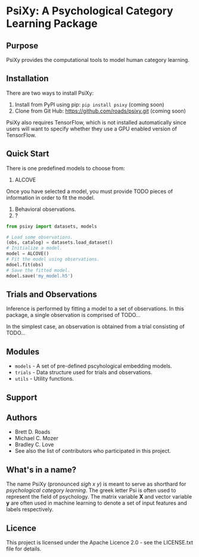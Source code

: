 # PsiXy: A Psychological Category Learning Package

## Purpose
PsiXy provides the computational tools to model human category learning.

## Installation
There are two ways to install PsiXy:

1. Install from PyPI using pip: `pip install psixy` (coming soon)
2. Clone from Git Hub: https://github.com/roads/psixy.git (coming soon)

PsiXy also requires TensorFlow, which is not installed automatically since users will want to specify whether they use a GPU enabled version of TensorFlow.

## Quick Start
There is one predefined models to choose from:

1. ALCOVE

Once you have selected a model, you must provide TODO pieces of information in order to fit the model.

1. Behavioral observations.
2. ?

```python
from psixy import datasets, models

# Load some observations.
(obs, catalog) = datasets.load_dataset()
# Initialize a model.
model = ALCOVE()
# Fit the model using observations.
mdoel.fit(obs)
# Save the fitted model.
mdoel.save('my_model.h5')
```

## Trials and Observations
Inference is performed by fitting a model to a set of observations. In this package, a single observation is comprised of TODO...

In the simplest case, an observation is obtained from a trial consisting of TODO...

## Modules
* `models` - A set of pre-defined pscyhological embedding models.
* `trials` - Data structure used for trials and observations.
* `utils` - Utility functions.

## Support

## Authors
* Brett D. Roads
* Michael C. Mozer
* Bradley C. Love
* See also the list of contributors who participated in this project.

## What's in a name?
The name PsiXy (pronounced *sigh x y*) is meant to serve as shorthard for *psychological category learning*. The greek letter Psi is often used to represent the field of psychology. The matrix variable **X** and vector variable **y** are often used in machine learning to denote a set of input features and labels respectively.

## Licence
This project is licensed under the Apache Licence 2.0 - see the LICENSE.txt file for details.
